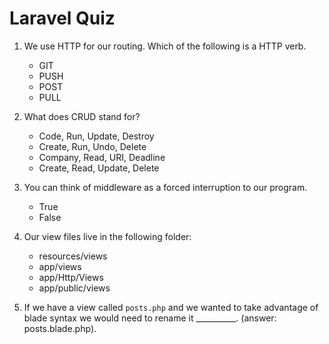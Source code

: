 # Laravel Quiz

1. We use HTTP for our routing. Which of the following is a HTTP verb.

	- GIT
	- PUSH
	- POST
	- PULL

2. What does CRUD stand for?
	- Code, Run, Update, Destroy
	- Create, Run, Undo, Delete
	- Company, Read, URI, Deadline
	- Create, Read, Update, Delete

3. You can think of middleware as a forced interruption to our program.
	- True
	- False

4. Our view files live in the following folder:
	- resources/views
	- app/views
	- app/Http/Views
	- app/public/views

5. If we have a view called `posts.php` and we wanted to take advantage of blade syntax we would need to rename it __________. (answer: posts.blade.php).